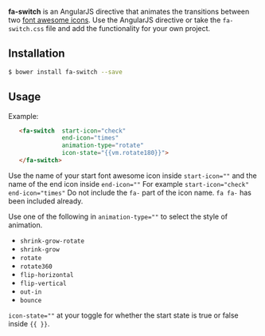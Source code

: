 **fa-switch** is an AngularJS directive that animates the transitions between two [font awesome icons](http://fontawesome.io/icons/). Use the AngularJS directive or take the `fa-switch.css` file and add the functionality for your own project. 

## Installation

```bash
$ bower install fa-switch --save
```

## Usage

Example:
 ```html
 	<fa-switch  start-icon="check" 
				end-icon="times"
				animation-type="rotate"
				icon-state="{{vm.rotate180}}">
	</fa-switch>
  ```
  
Use the name of your start font awesome icon inside `start-icon=""` and the name of the end icon inside `end-icon=""` For example `start-icon="check" end-icon="times"` Do not include the `fa-` part of the icon name. `fa fa-` has been included already.
  
  Use one of the following in `animation-type=""` to select the style of animation.
 
  * `shrink-grow-rotate` 
  * `shrink-grow`
  * `rotate`
  * `rotate360`
  * `flip-horizontal`
  * `flip-vertical`
  * `out-in` 
  * `bounce` 

`icon-state=""` at your toggle for whether the start state is true or false inside `{{ }}`.
